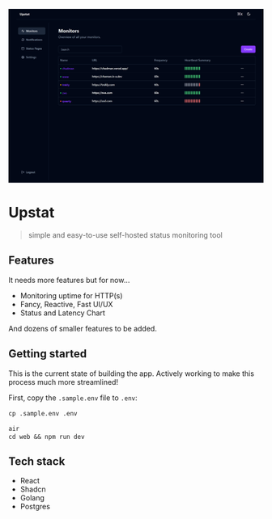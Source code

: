 ![](./dashboard.png)

# Upstat
    
> simple and easy-to-use self-hosted status monitoring tool

## Features

It needs more features but for now...

-   Monitoring uptime for HTTP(s)
-   Fancy, Reactive, Fast UI/UX
-   Status and Latency Chart

And dozens of smaller features to be added.

## Getting started

This is the current state of building the app. Actively working to make this process much more streamlined!

First, copy the `.sample.env` file to `.env`:

```
cp .sample.env .env
```

```shell
air
cd web && npm run dev
```

## Tech stack

-   React
-   Shadcn
-   Golang
-   Postgres
